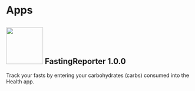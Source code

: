 # Apps
## <img src="../../images/fastingreporter-logo.png" width="100" height="100" /> FastingReporter 1.0.0 

Track your fasts by entering your carbohydrates (carbs) consumed into the Health app.
